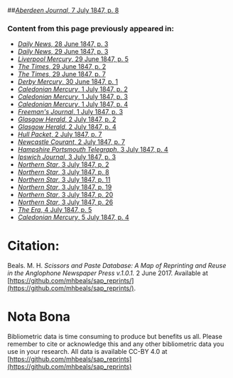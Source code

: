 ##[*Aberdeen Journal*, 7 July 1847, p. 8](https://mhbeals.github.io/sap_html/Aberdeen-Journal/Aberdeen-Journal-7-July-1847-p-8)

### Content from this page previously appeared in:
+ [*Daily News*, 28 June 1847, p. 3](https://mhbeals.github.io/sap_html/Daily-News/Daily-News-28-June-1847-p-3)
+ [*Daily News*, 29 June 1847, p. 3](https://mhbeals.github.io/sap_html/Daily-News/Daily-News-29-June-1847-p-3)
+ [*Liverpool Mercury*, 29 June 1847, p. 5](https://mhbeals.github.io/sap_html/Liverpool-Mercury/Liverpool-Mercury-29-June-1847-p-5)
+ [*The Times*, 29 June 1847, p. 2](https://mhbeals.github.io/sap_html/The-Times/The-Times-29-June-1847-p-2)
+ [*The Times*, 29 June 1847, p. 7](https://mhbeals.github.io/sap_html/The-Times/The-Times-29-June-1847-p-7)
+ [*Derby Mercury*, 30 June 1847, p. 1](https://mhbeals.github.io/sap_html/Derby-Mercury/Derby-Mercury-30-June-1847-p-1)
+ [*Caledonian Mercury*, 1 July 1847, p. 2](https://mhbeals.github.io/sap_html/Caledonian-Mercury/Caledonian-Mercury-1-July-1847-p-2)
+ [*Caledonian Mercury*, 1 July 1847, p. 3](https://mhbeals.github.io/sap_html/Caledonian-Mercury/Caledonian-Mercury-1-July-1847-p-3)
+ [*Caledonian Mercury*, 1 July 1847, p. 4](https://mhbeals.github.io/sap_html/Caledonian-Mercury/Caledonian-Mercury-1-July-1847-p-4)
+ [*Freeman's Journal*, 1 July 1847, p. 3](https://mhbeals.github.io/sap_html/Freeman's-Journal/Freeman's-Journal-1-July-1847-p-3)
+ [*Glasgow Herald*, 2 July 1847, p. 2](https://mhbeals.github.io/sap_html/Glasgow-Herald/Glasgow-Herald-2-July-1847-p-2)
+ [*Glasgow Herald*, 2 July 1847, p. 4](https://mhbeals.github.io/sap_html/Glasgow-Herald/Glasgow-Herald-2-July-1847-p-4)
+ [*Hull Packet*, 2 July 1847, p. 7](https://mhbeals.github.io/sap_html/Hull-Packet/Hull-Packet-2-July-1847-p-7)
+ [*Newcastle Courant*, 2 July 1847, p. 7](https://mhbeals.github.io/sap_html/Newcastle-Courant/Newcastle-Courant-2-July-1847-p-7)
+ [*Hampshire Portsmouth Telegraph*, 3 July 1847, p. 4](https://mhbeals.github.io/sap_html/Hampshire-Portsmouth-Telegraph/Hampshire-Portsmouth-Telegraph-3-July-1847-p-4)
+ [*Ipswich Journal*, 3 July 1847, p. 3](https://mhbeals.github.io/sap_html/Ipswich-Journal/Ipswich-Journal-3-July-1847-p-3)
+ [*Northern Star*, 3 July 1847, p. 2](https://mhbeals.github.io/sap_html/Northern-Star/Northern-Star-3-July-1847-p-2)
+ [*Northern Star*, 3 July 1847, p. 8](https://mhbeals.github.io/sap_html/Northern-Star/Northern-Star-3-July-1847-p-8)
+ [*Northern Star*, 3 July 1847, p. 11](https://mhbeals.github.io/sap_html/Northern-Star/Northern-Star-3-July-1847-p-11)
+ [*Northern Star*, 3 July 1847, p. 19](https://mhbeals.github.io/sap_html/Northern-Star/Northern-Star-3-July-1847-p-19)
+ [*Northern Star*, 3 July 1847, p. 20](https://mhbeals.github.io/sap_html/Northern-Star/Northern-Star-3-July-1847-p-20)
+ [*Northern Star*, 3 July 1847, p. 26](https://mhbeals.github.io/sap_html/Northern-Star/Northern-Star-3-July-1847-p-26)
+ [*The Era*, 4 July 1847, p. 5](https://mhbeals.github.io/sap_html/The-Era/The-Era-4-July-1847-p-5)
+ [*Caledonian Mercury*, 5 July 1847, p. 4](https://mhbeals.github.io/sap_html/Caledonian-Mercury/Caledonian-Mercury-5-July-1847-p-4)
                    
# Citation: 

Beals. M. H. *Scissors and Paste Database: A Map of Reprinting and Reuse in the Anglophone Newspaper Press v.1.0.1.* 2 June 2017. Available at [https://github.com/mhbeals/sap_reprints/](https://github.com/mhbeals/sap_reprints/). 
                    
# Nota Bona

Bibliometric data is time consuming to produce but benefits us all. Please remember to cite or acknowledge this and any other bibliometric data you use in your research. All data is available CC-BY 4.0 at [https://github.com/mhbeals/sap_reprints](https://github.com/mhbeals/sap_reprints)